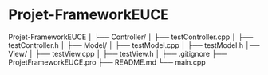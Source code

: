 # Projet-FrameworkEUCE


Projet-FrameworkEUCE
│
├── Controller/
│   ├── testController.cpp
│   ├── testController.h
│
├── Model/
│   ├── testModel.cpp
│   ├── testModel.h
│── View/
│   ├── testView.cpp
│   ├── testView.h
│
├── .gitignore
├── ProjetFrameworkEUCE.pro
├── README.md
└── main.cpp
